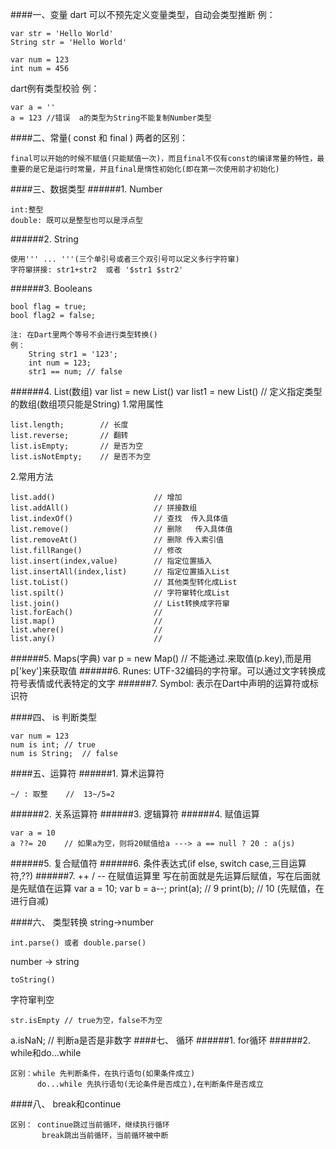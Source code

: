 ####一、变量
dart 可以不预先定义变量类型，自动会类型推断
例：

    var str = 'Hello World'
    String str = 'Hello World'

    var num = 123
    int num = 456

dart例有类型校验
例：

    var a = ''
    a = 123 //错误  a的类型为String不能复制Number类型

####二、常量(  const 和 final )
两者的区别：

    final可以开始的时候不赋值(只能赋值一次)，而且final不仅有const的编译常量的特性，最重要的是它是运行时常量，并且final是惰性初始化(即在第一次使用前才初始化)


####三、数据类型
######1. Number

    int:整型
    double: 既可以是整型也可以是浮点型
######2. String

    使用''' ... '''(三个单引号或者三个双引号可以定义多行字符窜)
    字符窜拼接: str1+str2  或者 '$str1 $str2'
######3. Booleans

    bool flag = true;
    bool flag2 = false;

    注: 在Dart里两个等号不会进行类型转换()
    例： 
        String str1 = '123';
        int num = 123;
        str1 == num; // false
######4. List(数组)
    var list = new List()
    var list1 = new List<String>()  // 定义指定类型的数组(数组项只能是String)
1.常用属性

    list.length;        // 长度
    list.reverse;       // 翻转
    list.isEmpty;       // 是否为空
    list.isNotEmpty;    // 是否不为空
2.常用方法

    list.add()                      // 增加
    list.addAll()                   // 拼接数组
    list.indexOf()                  // 查找  传入具体值
    list.remove()                   // 删除   传入具体值
    list.removeAt()                 // 删除 传入索引值
    list.fillRange()                // 修改
    list.insert(index,value)        // 指定位置插入
    list.insertAll(index,list)      // 指定位置插入List
    list.toList()                   // 其他类型转化成List
    list.spilt()                    // 字符窜转化成List
    list.join()                     // List转换成字符窜
    list.forEach()                  // 
    list.map()                      // 
    list.where()                    // 
    list.any()                      // 

######5. Maps(字典)
    var p = new Map()   // 不能通过.来取值(p.key),而是用p['key']来获取值
######6. Runes: UTF-32编码的字符窜。可以通过文字转换成符号表情或代表特定的文字
######7. Symbol: 表示在Dart中声明的运算符或标识符

####四、 is  判断类型

    var num = 123
    num is int; // true
    num is String;  // false

####五、运算符
######1. 算术运算符

    ~/ : 取整    //  13~/5=2

######2. 关系运算符
######3. 逻辑算符
######4. 赋值运算

    var a = 10
    a ??= 20    // 如果a为空，则将20赋值给a ---> a == null ? 20 : a(js)  

######5. 复合赋值符
######6. 条件表达式(if else, switch case,三目运算符,??)
######7. ++ / --
    在赋值运算里 写在前面就是先运算后赋值，写在后面就是先赋值在运算
    var a = 10;
    var b = a--;
    print(a);   // 9
    print(b);   // 10 (先赋值，在进行自减)

####六、 类型转换
string->number   

    int.parse() 或者 double.parse()

number -> string

    toString()

字符窜判空

    str.isEmpty // true为空，false不为空

a.isNaN;    // 判断a是否是非数字
####七、 循环
######1. for循环
######2. while和do...while

    区别：while 先判断条件，在执行语句(如果条件成立)
          do...while 先执行语句(无论条件是否成立),在判断条件是否成立

####八、 break和continue

    区别： continue跳过当前循环，继续执行循环
           break跳出当前循环，当前循环被中断
